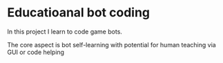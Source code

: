 # Educatioanal bot coding

In this project I learn to code game bots. 

The core aspect is bot self-learning with potential for human teaching via GUI or code helping
